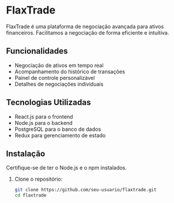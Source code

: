 # FlaxTrade

FlaxTrade é uma plataforma de negociação avançada para ativos financeiros. Facilitamos a negociação de forma eficiente e intuitiva.

## Funcionalidades

- Negociação de ativos em tempo real
- Acompanhamento do histórico de transações
- Painel de controle personalizável
- Detalhes de negociações individuais

## Tecnologias Utilizadas

- React.js para o frontend
- Node.js para o backend
- PostgreSQL para o banco de dados
- Redux para gerenciamento de estado

## Instalação

Certifique-se de ter o Node.js e o npm instalados.

1. Clone o repositório:

   ```bash
   git clone https://github.com/seu-usuario/flaxtrade.git
   cd flaxtrade
